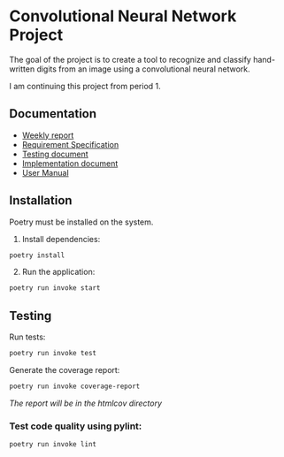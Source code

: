 # Convolutional Neural Network Project
The goal of the project is to create a tool to recognize and classify hand-written digits from an image using a convolutional neural network.

I am continuing this project from period 1. 

## Documentation
- [Weekly report](https://github.com/jooniku/convolutional_neural_network/blob/main/Documentation/Weekly_reports/week_5.md)
- [Requirement Specification](Documentation/requirement_specification.md)
- [Testing document](Documentation/implementation_document.md)
- [Implementation document](Documentation/implementation_document.md)
- [User Manual](Documentation/user_manual.md)


## Installation
Poetry must be installed on the system.

1. Install dependencies:
```bash
poetry install
```
2. Run the application:
```bash
poetry run invoke start
```

## Testing

Run tests:
```bash
poetry run invoke test
```
Generate the coverage report:
```bash
poetry run invoke coverage-report
```
_The report will be in the htmlcov directory_

### Test code quality using pylint:
```bash
poetry run invoke lint
```
